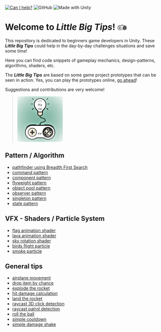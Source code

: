 [![Can I help?](https://img.shields.io/badge/Can%20I-help%3F-blue?style=for-the-badge)](https://alissin.github.io)
![GitHub](https://img.shields.io/github/license/alissin/little-big-tips?style=for-the-badge&color=brightgreen)
![Made with Unity](https://img.shields.io/badge/Made%20with-Unity-lightgrey?style=for-the-badge&logo=unity&color=black)

# Welcome to _**Little Big Tips**_! ![Joystick](https://raw.githubusercontent.com/alissin/alissin.github.io/master/images/joystick.png)

This repository is dedicated to beginners game developers in Unity. These _**Little Big Tips**_ could help in the day-by-day challenges situations and save some time!

Here you can find code snippets of gameplay mechanics, design-patterns, algorithms, shaders, etc.

The _**Little Big Tips**_ are based on some game project prototypes that can be seen in action. Yes, you can play the prototypes online, [go ahead](https://simmer.io/@alissin)!

Suggestions and contributions are very welcome!

> ![Logo](https://raw.githubusercontent.com/alissin/alissin.github.io/master/images/logo.png)

## Pattern / Algorithm

* [pathfinder using Breadth First Search](./_pattern-algorithm/breadth-first-search)
* [command pattern](./_pattern-algorithm/command)
* [component pattern](./_pattern-algorithm/component)
* [flyweight pattern](./_pattern-algorithm/flyweight)
* [object pool pattern](./_pattern-algorithm/object-pool)
* [observer pattern](./_pattern-algorithm/observer)
* [singleton pattern](./_pattern-algorithm/singleton)
* [state pattern](./_pattern-algorithm/state)

## VFX - Shaders / Particle System

* [flag animation shader](./_vfx/flag-animation-shader)
* [lava animation shader](./_vfx/lava-animation-shader)
* [sky rotation shader](./_vfx/sky-rotation-shader)
* [birds flight particle](./_vfx/birds-flight-particle)
* [smoke particle](./_vfx/smoke-particle)

## General tips

* [airplane movement](./airplane-movement)
* [drop item by chance](./drop-item-by-chance)
* [explode the rocket](./explode-the-rocket)
* [hit damage calculation](./hit-damage-calculation)
* [land the rocket](./land-the-rocket)
* [raycast 3D click detection](./raycast-3D-click-detection)
* [raycast patrol detection](./raycast-patrol-detection)
* [roll the ball](./roll-the-ball)
* [simple cooldown](./simple-cooldown)
* [simple damage shake](./simple-damage-shake)